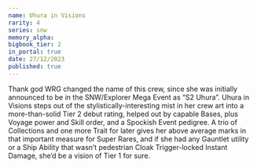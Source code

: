 ```yaml
---
name: Uhura in Visions
rarity: 4
series: snw
memory_alpha:
bigbook_tier: 2
in_portal: true
date: 27/12/2023
published: true
---
```


Thank god WRG changed the name of this crew, since she was initially announced to be in the SNW/Explorer Mega Event as “S2 Uhura”. Uhura in Visions steps out of the stylistically-interesting mist in her crew art into a more-than-solid Tier 2 debut rating, helped out by capable Bases, plus Voyage power and Skill order, and a Spockish Event pedigree. A trio of Collections and one more Trait for later gives her above average marks in that important measure for Super Rares, and if she had any Gauntlet utility or a Ship Ability that wasn’t pedestrian Cloak Trigger-locked Instant Damage, she’d be a vision of Tier 1 for sure.
